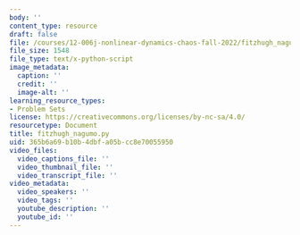 ```yaml
---
body: ''
content_type: resource
draft: false
file: /courses/12-006j-nonlinear-dynamics-chaos-fall-2022/fitzhugh_nagumo.py
file_size: 1548
file_type: text/x-python-script
image_metadata:
  caption: ''
  credit: ''
  image-alt: ''
learning_resource_types:
- Problem Sets
license: https://creativecommons.org/licenses/by-nc-sa/4.0/
resourcetype: Document
title: fitzhugh_nagumo.py
uid: 365b6a69-b10b-4dbf-a05b-cc8e70055950
video_files:
  video_captions_file: ''
  video_thumbnail_file: ''
  video_transcript_file: ''
video_metadata:
  video_speakers: ''
  video_tags: ''
  youtube_description: ''
  youtube_id: ''
---
```

